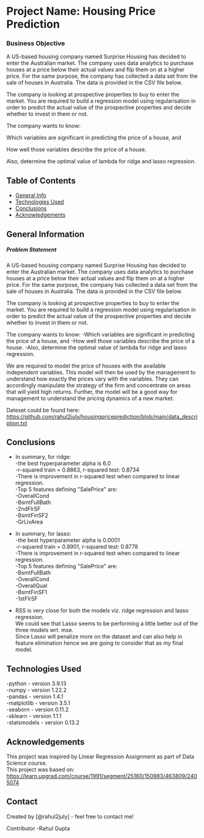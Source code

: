 # Project Name: Housing Price Prediction
### Business Objective
A US-based housing company named Surprise Housing has decided to enter the Australian market. The company uses data analytics to purchase houses at a price below their actual values and flip them on at a higher price. For the same purpose, the company has collected a data set from the sale of houses in Australia. The data is provided in the CSV file below.

The company is looking at prospective properties to buy to enter the market. You are required to build a regression model using regularisation in order to predict the actual value of the prospective properties and decide whether to invest in them or not.

The company wants to know:

Which variables are significant in predicting the price of a house, and

How well those variables describe the price of a house.

Also, determine the optimal value of lambda for ridge and lasso regression.


## Table of Contents
* [General Info](#general-information)
* [Technologies Used](#technologies-used)
* [Conclusions](#conclusions)
* [Acknowledgements](#acknowledgements)

<!-- You can include any other section that is pertinent to your problem -->

## General Information
##### Problem Statement
A US-based housing company named Surprise Housing has decided to enter the Australian market. The company uses data analytics to purchase houses at a price below their actual values and flip them on at a higher price. For the same purpose, the company has collected a data set from the sale of houses in Australia. The data is provided in the CSV file below.

The company is looking at prospective properties to buy to enter the market. You are required to build a regression model using regularisation in order to predict the actual value of the prospective properties and decide whether to invest in them or not.

The company wants to know:
-Which variables are significant in predicting the price of a house, and
-How well those variables describe the price of a house.
-Also, determine the optimal value of lambda for ridge and lasso regression.

We are required to model the price of houses with the available independent variables. 
This model will then be used by the management to understand how exactly the prices vary with the variables. 
They can accordingly manipulate the strategy of the firm and concentrate on areas that will yield high returns. 
Further, the model will be a good way for management to understand the pricing dynamics of a new market.

Dateset could be found here: https://github.com/rahul2july/housingpriceprediction/blob/main/data_description.txt

<!-- You don't have to answer all the questions - just the ones relevant to your project. -->

## Conclusions
- In summary, for ridge: <br>
-the best hyperparameter alpha is 6.0 <br>
-r-squared train = 0.8863, r-squared test: 0.8734 <br>
-There is improvement in r-squared test when compared to linear regression. <br>
-Top 5 features defining "SalePrice" are: <br>
   -OverallCond <br>
   -BsmtFullBath <br>
   -2ndFlrSF <br>
   -BsmtFinSF2 <br>
   -GrLivArea 
    
- In summary, for lasso: <br>
-the best hyperparameter alpha is 0.0001 <br>
-r-squared train = 0.8901, r-squared test: 0.8778 <br>
-There is improvement in r-squared test when compared to linear regression. <br>
-Top 5 features defining "SalePrice" are: <br>
    -BsmtFullBath <br>
    -OverallCond <br>
    -OverallQual <br>
    -BsmtFinSF1 <br>
    -1stFlrSF <br>
    
    
- RSS is very close for both the models viz. ridge regression and lasso regression. <br>
We could see that Lasso seems to be performing a little better out of the three models wrt. mse. <br>
Since Lasso will penalize more on the dataset and can also help in feature elimination hence we are going to consider that as my final model. <br>


<!-- You don't have to answer all the questions - just the ones relevant to your project. -->


## Technologies Used 
-python - version 3.9.13 <br>
-numpy - version 1.22.2 <br>
-pandas - version 1.4.1 <br>
-matplotlib - version 3.5.1 <br>
-seaborn - version 0.11.2 <br>
-sklearn - version 1.1.1 <br>
-statsmodels - version 0.13.2 <br>

<!-- As the libraries versions keep on changing, it is recommended to mention the version of library used in this project -->

## Acknowledgements
This project was inspired by Linear Regression Assignment as part of Data Science course. <br>
This project was based on: https://learn.upgrad.com/course/1991/segment/25160/150983/463809/2405074

## Contact
Created by [@rahul2july] - feel free to contact me! <br>

Contributor -Rahul Gupta


<!-- Optional -->
<!-- ## License -->
<!-- This project is open source and available under the [... License](). -->

<!-- You don't have to include all sections - just the one's relevant to your project -->